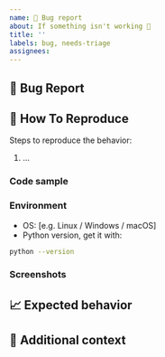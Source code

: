 ```yaml
---
name: 🐛 Bug report
about: If something isn't working 🔧
title: ''
labels: bug, needs-triage
assignees:
---
```


## 🐛 Bug Report

<!-- A clear and concise description of what the bug is. -->

## 🔬 How To Reproduce

Steps to reproduce the behavior:

1. ...

### Code sample

<!-- If applicable, attach a minimal code sample to reproduce the decried issue. -->

### Environment

* OS: [e.g. Linux / Windows / macOS]
* Python version, get it with:

```bash
python --version
```

### Screenshots

<!-- If applicable, add screenshots to help explain your problem. -->

## 📈 Expected behavior

<!-- A clear and concise description of what you expected to happen. -->

## 📎 Additional context

<!-- Add any other context about the problem here. -->
